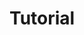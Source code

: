 # Tutorial
<!-- 
```{include}../../tutorial/01_quick_start_guide.ipynb
```

```{include}../../tutorial/02_walkthrough.ipynb
```

```{include}../../tutorial/03_cross_validation.ipynb
```

```{include}../../tutorial/04_denoising.ipynb
```

 -->
